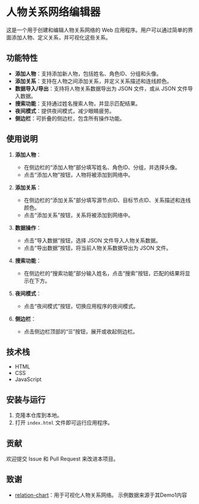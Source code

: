 # 人物关系网络编辑器

这是一个用于创建和编辑人物关系网络的 Web 应用程序。用户可以通过简单的界面添加人物、定义关系，并可视化这些关系。

## 功能特性

- **添加人物**：支持添加新人物，包括姓名、角色ID、分组和头像。
- **添加关系**：支持在人物之间添加关系，并定义关系描述和连线颜色。
- **数据导入/导出**：支持将人物关系数据导出为 JSON 文件，或从 JSON 文件导入数据。
- **搜索功能**：支持通过姓名搜索人物，并显示匹配结果。
- **夜间模式**：提供夜间模式，减少眼睛疲劳。
- **侧边栏**：可折叠的侧边栏，包含所有操作功能。

## 使用说明

1. **添加人物**：
   - 在侧边栏的“添加人物”部分填写姓名、角色ID、分组，并选择头像。
   - 点击“添加人物”按钮，人物将被添加到网络中。

2. **添加关系**：
   - 在侧边栏的“添加关系”部分填写源节点ID、目标节点ID、关系描述和连线颜色。
   - 点击“添加关系”按钮，关系将被添加到网络中。

3. **数据操作**：
   - 点击“导入数据”按钮，选择 JSON 文件导入人物关系数据。
   - 点击“导出数据”按钮，将当前人物关系数据导出为 JSON 文件。

4. **搜索功能**：
   - 在侧边栏的“搜索功能”部分输入姓名，点击“搜索”按钮，匹配的结果将显示在下方。

5. **夜间模式**：
   - 点击“夜间模式”按钮，切换应用程序的夜间模式。

6. **侧边栏**：
   - 点击侧边栏顶部的“☰”按钮，展开或收起侧边栏。

## 技术栈

- HTML
- CSS
- JavaScript

## 安装与运行

1. 克隆本仓库到本地。
2. 打开 `index.html` 文件即可运行应用程序。

## 贡献

欢迎提交 Issue 和 Pull Request 来改进本项目。

## 致谢
- [relation-chart](https://github.com/xiedajian/relation-chart)：用于可视化人物关系网络。
示例数据来源于其Demo1内容